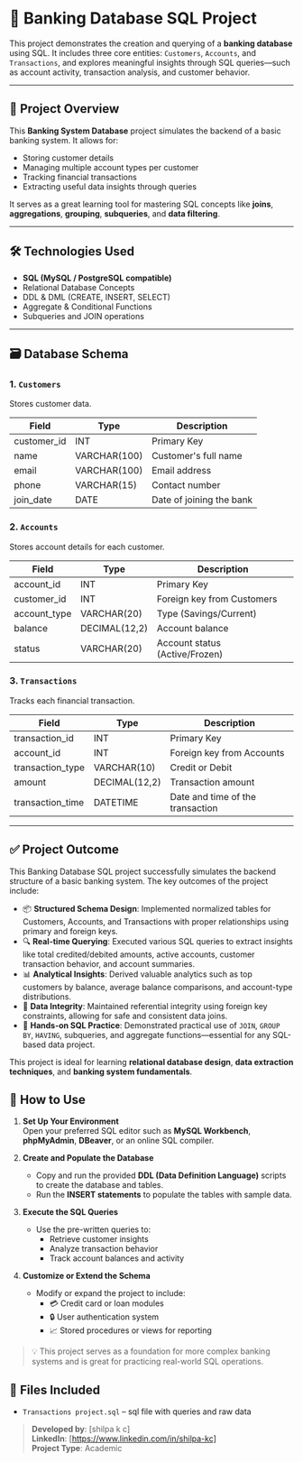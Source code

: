 # 🏦 Banking Database SQL Project

This project demonstrates the creation and querying of a **banking database** using SQL. It includes three core entities: `Customers`, `Accounts`, and `Transactions`, and explores meaningful insights through SQL queries—such as account activity, transaction analysis, and customer behavior.

---

## 📌 Project Overview

This **Banking System Database** project simulates the backend of a basic banking system. It allows for:
- Storing customer details
- Managing multiple account types per customer
- Tracking financial transactions
- Extracting useful data insights through queries

It serves as a great learning tool for mastering SQL concepts like **joins**, **aggregations**, **grouping**, **subqueries**, and **data filtering**.

---

## 🛠️ Technologies Used

- **SQL (MySQL / PostgreSQL compatible)**
- Relational Database Concepts
- DDL & DML (CREATE, INSERT, SELECT)
- Aggregate & Conditional Functions
- Subqueries and JOIN operations

---

## 🗃️ Database Schema

### 1. `Customers`
Stores customer data.

| Field        | Type        | Description                |
|--------------|-------------|----------------------------|
| customer_id  | INT         | Primary Key                |
| name         | VARCHAR(100)| Customer's full name       |
| email        | VARCHAR(100)| Email address              |
| phone        | VARCHAR(15) | Contact number             |
| join_date    | DATE        | Date of joining the bank   |

### 2. `Accounts`
Stores account details for each customer.

| Field        | Type         | Description                   |
|--------------|--------------|-------------------------------|
| account_id   | INT          | Primary Key                   |
| customer_id  | INT          | Foreign key from Customers    |
| account_type | VARCHAR(20)  | Type (Savings/Current)        |
| balance      | DECIMAL(12,2)| Account balance               |
| status       | VARCHAR(20)  | Account status (Active/Frozen)|

### 3. `Transactions`
Tracks each financial transaction.

| Field           | Type          | Description                            |
|------------------|---------------|----------------------------------------|
| transaction_id   | INT           | Primary Key                            |
| account_id       | INT           | Foreign key from Accounts              |
| transaction_type | VARCHAR(10)   | Credit or Debit                        |
| amount           | DECIMAL(12,2) | Transaction amount                     |
| transaction_time | DATETIME      | Date and time of the transaction       |

---

## ✅ Project Outcome

This Banking Database SQL project successfully simulates the backend structure of a basic banking system. The key outcomes of the project include:

- 📦 **Structured Schema Design**: Implemented normalized tables for Customers, Accounts, and Transactions with proper relationships using primary and foreign keys.
- 🔍 **Real-time Querying**: Executed various SQL queries to extract insights like total credited/debited amounts, active accounts, customer transaction behavior, and account summaries.
- 📊 **Analytical Insights**: Derived valuable analytics such as top customers by balance, average balance comparisons, and account-type distributions.
- 🔄 **Data Integrity**: Maintained referential integrity using foreign key constraints, allowing for safe and consistent data joins.
- 🧠 **Hands-on SQL Practice**: Demonstrated practical use of `JOIN`, `GROUP BY`, `HAVING`, subqueries, and aggregate functions—essential for any SQL-based data project.

This project is ideal for learning **relational database design**, **data extraction techniques**, and **banking system fundamentals**.

## 📂 How to Use

1. **Set Up Your Environment**  
   Open your preferred SQL editor such as **MySQL Workbench**, **phpMyAdmin**, **DBeaver**, or an online SQL compiler.

2. **Create and Populate the Database**
   - Copy and run the provided **DDL (Data Definition Language)** scripts to create the database and tables.
   - Run the **INSERT statements** to populate the tables with sample data.

3. **Execute the SQL Queries**
   - Use the pre-written queries to:
     - Retrieve customer insights
     - Analyze transaction behavior
     - Track account balances and activity

4. **Customize or Extend the Schema**
   - Modify or expand the project to include:
     - 💳 Credit card or loan modules
     - 🔒 User authentication system
     - 📈 Stored procedures or views for reporting

> 💡 This project serves as a foundation for more complex banking systems and is great for practicing real-world SQL operations.

## 📁 Files Included
- `Transactions project.sql` – sql file with queries and raw data
  
> **Developed by**: [shilpa k c]  
> **LinkedIn**: [https://www.linkedin.com/in/shilpa-kc]  
> **Project Type**:  Academic


